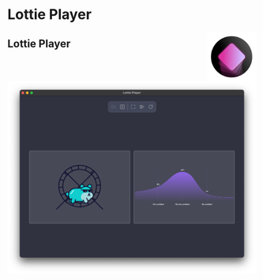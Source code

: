# Lottie Player

<!-- ![Lottie Player App Icon | 100]() -->
<img src="images/lottieplayer-icon-min.png" alt="Lottie Player App Icon" width="100" align="right" />

## Lottie Player

![Lottie Player v1.0.0 Mac OS Screenshot](images/lottie-player_v1.0.0-min.png)